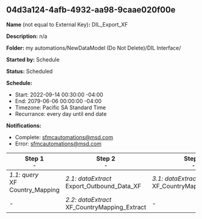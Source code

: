 ## 04d3a124-4afb-4932-aa98-9caae020f00e

**Name** (not equal to External Key)**:** DIL_Export_XF

**Description:** n/a

**Folder:** my automations/NewDataModel (Do Not Delete)/DIL Interface/

**Started by:** Schedule

**Status:** Scheduled

**Schedule:**

* Start: 2022-09-14 00:30:00 -04:00
* End: 2079-06-06 00:00:00 -04:00
* Timezone: Pacific SA Standard Time
* Recurrance: every day until end date

**Notifications:**

* Complete: sfmcautomations@msd.com
* Error: sfmcautomations@msd.com

| Step 1<br>_<small>-</small>_ | Step 2<br>_<small>-</small>_ | Step 3<br>_<small>-</small>_ | Step 4<br>_<small>-</small>_ |
| --- | --- | --- | --- |
| _1.1: query_<br>XF Country_Mapping | _2.1: dataExtract_<br>Export_Outbound_Data_XF | _3.1: dataExtract_<br>XF_CountryMapping_Convert | _4.1: fileTransfer_<br>Export_Outbound_Data_XF |
| - | _2.2: dataExtract_<br>XF_CountryMapping_Extract | - | _4.2: fileTransfer_<br>XF_CountryMapping_Transfer |
